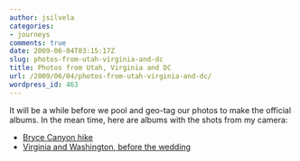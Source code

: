 ```yaml
---
author: jsilvela
categories:
- journeys
comments: true
date: 2009-06-04T03:15:17Z
slug: photos-from-utah-virginia-and-dc
title: Photos from Utah, Virginia and DC
url: /2009/06/04/photos-from-utah-virginia-and-dc/
wordpress_id: 463
---
```


It will be a while before we pool and geo-tag our photos to make the official albums.
In the mean time, here are albums with the shots from my camera:

- [Bryce Canyon hike](https://jsilvela.smugmug.com/gallery/8255391_moist/1/541225926_g5vB6)
- [Virginia and Washington, before the wedding](https://jsilvela.smugmug.com/gallery/8415025_sxFsw/1/540061238_Ddf6d)
